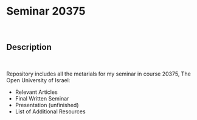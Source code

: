 # Seminar 20375

<br>

## Description

<br>

Repository includes all the metarials for my seminar in course 20375, The Open University of Israel:

  + Relevant Articles
  + Final Written Seminar
  + Presentation (unfinished)
  + List of Additional Resources

<br>  